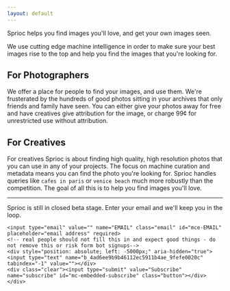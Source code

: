 ```yaml
---
layout: default
---
```


Sprioc helps you find images you'll love, and get your own images seen.

We use cutting edge machine intelligence in order to make sure your best images
rise to the top and help you find the images that you're looking for. 

## For Photographers

We offer a place for people to find your images, and use them. We're frusterated
by the hundreds of good photos sitting in your archives that only friends and
family have seen. You can either give your photos away for free and have
creatives give attribution for the image, or charge 99&cent; for unrestricted
use without attribution.

## For Creatives

For creatives Sprioc is about finding high quality, high resolution photos that
you can use in any of your projects. The focus on machine curation and metadata
means you can find the photo you're looking for. Sprioc handles queries like
`cafes in paris` or `venice beach` much more robustly than the competition. The
goal of all this is to help you find images you'll love.

<hr>

Sprioc is still in closed beta stage. Enter your email and we'll keep you in the
loop.

<!-- Begin MailChimp Signup Form -->
<link href="//cdn-images.mailchimp.com/embedcode/horizontal-slim-10_7.css" rel="stylesheet" type="text/css">
<style type="text/css">
	#mc_embed_signup{background:#fff; clear:left; font:14px Inconsolata,sans-serif; width:100%;}
</style>
<div id="mc_embed_signup">
<form action="//xyz.us13.list-manage.com/subscribe/post?u=4ad6ee9b9b46112ec5911b4ae&amp;id=9fefe0020c" method="post" id="mc-embedded-subscribe-form" name="mc-embedded-subscribe-form" class="validate" target="_blank" novalidate>
    <div id="mc_embed_signup_scroll">

	<input type="email" value="" name="EMAIL" class="email" id="mce-EMAIL" placeholder="email address" required>
    <!-- real people should not fill this in and expect good things - do not remove this or risk form bot signups-->
    <div style="position: absolute; left: -5000px;" aria-hidden="true"><input type="text" name="b_4ad6ee9b9b46112ec5911b4ae_9fefe0020c" tabindex="-1" value=""></div>
    <div class="clear"><input type="submit" value="Subscribe" name="subscribe" id="mc-embedded-subscribe" class="button"></div>
    </div>
</form>
</div>

<!--End mc_embed_signup-->
